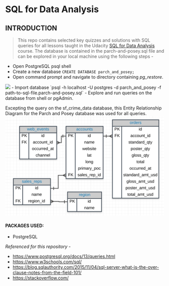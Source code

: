 # SQL for Data Analysis

## INTRODUCTION

> This repo contains selected key quizzes and solutions with SQL queries for
all lessons taught in the Udacity [SQL for Data Analysis](https://classroom.udacity.com/courses/ud198) course. The database is contained in the parch-and-posey.sql file and can be explored in your local machine using the following steps -

- Open PostgreSQL psql shell
- Create a new database `CREATE DATABASE parch_and_posey;`
- Open command prompt and navigate to directory containing _pg_restore_.
<img src="psql.jpg" height="18"/>
- Import database `psql -h localhost -U postgres -d parch_and_posey -f path-to-sql-file.parch-and-posey.sql`
- Explore and run queries on the database from shell or pgAdmin.

Excepting the query on the sf_crime_data database, this Entity Relationship Diagram for the Parch and Posey database was used for all queries.
![alt text](ERD_Parch_and_Posey.png)



#### PACKAGES USED:

- PostgreSQL

_Referenced for this repository -_
- https://www.postgresql.org/docs/13/queries.html
- https://www.w3schools.com/sql/
- https://blog.sqlauthority.com/2015/11/04/sql-server-what-is-the-over-clause-notes-from-the-field-101/
- https://stackoverflow.com/
